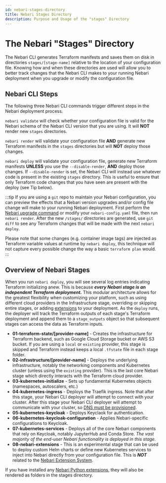 ```yaml
---
id: nebari-stages-directory
title: Nebari Stages Directory
description: Purpose and Usage of the "stages" Directory
---
```


# The Nebari "Stages" Directory

The Nebari CLI generates Terraform manifests and saves them on disk in directories `stages/[stage-name]` relative to the location of your configuration file.  Knowing how and when these directories are used will allow you to better track changes that the Nebari CLI makes to your running Nebari deployment when you upgrade or modify the configuration file.

## Nebari CLI Steps
The following three Nebari CLI commands trigger different steps in the Nebari deployment process.

`nebari validate` will check whether your configuration file is valid for the Nebari schema of the Nebari CLI version that you are using.  It will **NOT** render new `stages` directories.

`nebari render` will validate your configuration file **AND** generate new Terraform manifests in the `stages` directories but will **NOT** deploy those changes.

`nebari deploy` will validate your configuration file, generate new Terraform manifests **UNLESS** you use the `--disable-render`, **AND** deploy those changes.  If `--disable-render` is set, the Nebari CLI will instead use whatever code is present in the existing `stages` directory.  This is useful to ensure that only Terraform code changes that you have seen are present with the deploy (see Tip below).

:::tip
If you are using a `git` repo to maintain your Nebari configuration, you can preview the effects that a Nebari version upgrades and/or config file change will make to your running Nebari deployment.  First perform the [Nebari upgrade command][upgrade-nebari] or modify your `nebari-config.yaml` file, then run `nebari render`.  After the new `/stages/` directories are generated, use `git diff` to see any Terraform changes that will be made with the next `nebari deploy`.

Please note that some changes (e.g. container image tags) are injected as Terraform variable values at runtime by `nebari deploy`, this technique will not capture every possible change the way a basic `terraform plan` would.
:::

## Overview of Nebari Stages
When you run `nebari deploy`, you will see several log entries indicating Terraform initializing anew.  This is because ***every Nebari stage is an independent Terraform deployment.***  This modular architecture allows for the greatest flexibility when customizing your platform, such as using different cloud providers in the Infrastructure stage, overriding or skipping entire stages, or adding [extensions][nebari-extension-system] to your deployment.  As the `deploy` runs, the deployer will track the Terraform outputs of each stage's Terraform deployment and append them to a `stage_outputs` object so that subsequent stages can access the data as Terraform inputs.

- **01-terraform-state/[provider-name]** - Creates the infrastructure for Terraform backend, such as Google Cloud Storage bucket or AWS S3 bucket.  If you are using a `local` or `existing` provider, this stage is skipped and Terraform instead keeps a local `.tfstate` file in each stage folder.
- **02-infrastructure/[provider-name]** - Deploys the underlying infrastructure, notably the networking components and Kubernetes cluster (unless using the `existing` provider).  This is the last core Nebari stage which directly interacts with the Terraform cloud provider.
- **03-kubernetes-initialize** - Sets up fundamental Kubernetes objects (namespaces, autoscalers, etc.)
- **04-kubernetes-ingress** - Deploys the Traefik ingress.  Note that after this stage, your Nebari CLI deployer will attempt to connect with your cluster.  After this stage your Nebari CLI deployer will attempt to communicate with your cluster, so [DNS must be provisioned][setup-dns].
- **05-kubernetes-keycloak** - Deploys Keyclaok for authentication.
- **06-kubernetes-keycloak-configuration** - Applies Nebari-specific configurations to Keycloak.
- **07-kubernetes-services** - Deploys all of the core Nebari components that rely on Keycloak, notably JupyterHub and Conda Store.  *The vast majority of the end-user Nebari functionality is deployed in this stage.*
- **08-nebari-extensions** - This is an experimental stage that can be used to deploy custom Helm charts or define new Kubernetes services to inject into Nebari directly from your configuration file.  This is ***NOT*** related to the [Nebari Extension System][nebari-extension-system].

If you have installed any [Nebari Python extensions][nebari-extension-system], they will also be rendered as folders in the stages directory.


<!-- internal links -->

[setup-dns]: /how-tos/domain-registry.md
[quickstart]: /how-tos/quickstart.md
[upgrade-nebari]: /how-tos/nebari-upgrade.md
[nebari-extension-system]: /how-tos/nebari-extension-system.md